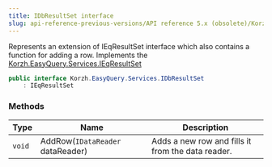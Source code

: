 ```yaml
---
title: IDbResultSet interface
slug: api-reference-previous-versions/API reference 5.x (obsolete)/Korzh.EasyQuery.Services namespace/idbresultset-interface
---
```



Represents an extension of IEqResultSet interface which also contains a function for adding a row.  Implements the [Korzh.EasyQuery.Services.IEqResultSet](/api-reference-5x/korzh-easyquery-services-namespace/ieqresultset-interface)
```csharp
public interface Korzh.EasyQuery.Services.IDbResultSet
    : IEqResultSet

```

### Methods

| Type | Name | Description | 
| --- | --- | --- | 
| `void` | AddRow(`IDataReader` dataReader) | Adds a new row and fills it from the data reader. |